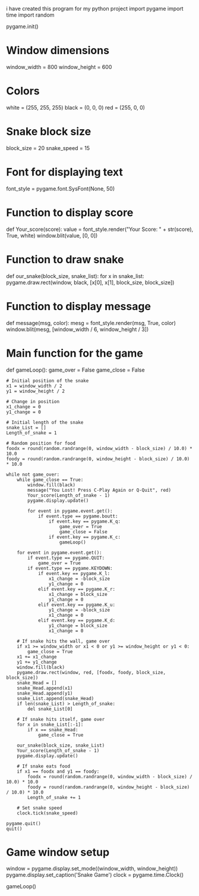 i have created this program for my python project
import pygame
import time
import random

pygame.init()

# Window dimensions
window_width = 800
window_height = 600

# Colors
white = (255, 255, 255)
black = (0, 0, 0)
red = (255, 0, 0)

# Snake block size
block_size = 20
snake_speed = 15

# Font for displaying text
font_style = pygame.font.SysFont(None, 50)

# Function to display score
def Your_score(score):
    value = font_style.render("Your Score: " + str(score), True, white)
    window.blit(value, [0, 0])

# Function to draw snake
def our_snake(block_size, snake_list):
    for x in snake_list:
        pygame.draw.rect(window, black, [x[0], x[1], block_size, block_size])

# Function to display message
def message(msg, color):
    mesg = font_style.render(msg, True, color)
    window.blit(mesg, [window_width / 6, window_height / 3])

# Main function for the game
def gameLoop():
    game_over = False
    game_close = False

    # Initial position of the snake
    x1 = window_width / 2
    y1 = window_height / 2

    # Change in position
    x1_change = 0
    y1_change = 0

    # Initial length of the snake
    snake_List = []
    Length_of_snake = 1

    # Random position for food
    foodx = round(random.randrange(0, window_width - block_size) / 10.0) * 10.0
    foody = round(random.randrange(0, window_height - block_size) / 10.0) * 10.0

    while not game_over:
        while game_close == True:
            window.fill(black)
            message("You Lost! Press C-Play Again or Q-Quit", red)
            Your_score(Length_of_snake - 1)
            pygame.display.update()

            for event in pygame.event.get():
                if event.type == pygame.boutt:
                    if event.key == pygame.K_q:
                        game_over = True
                        game_close = False
                    if event.key == pygame.K_c:
                        gameLoop()

        for event in pygame.event.get():
            if event.type == pygame.QUIT:
                game_over = True
            if event.type == pygame.KEYDOWN:
                if event.key == pygame.K_l:
                    x1_change = -block_size
                    y1_change = 0
                elif event.key == pygame.K_r:
                    x1_change = block_size
                    y1_change = 0
                elif event.key == pygame.K_u:
                    y1_change = -block_size
                    x1_change = 0
                elif event.key == pygame.K_d:
                    y1_change = block_size
                    x1_change = 0

        # If snake hits the wall, game over
        if x1 >= window_width or x1 < 0 or y1 >= window_height or y1 < 0:
            game_close = True
        x1 += x1_change
        y1 += y1_change
        window.fill(black)
        pygame.draw.rect(window, red, [foodx, foody, block_size, block_size])
        snake_Head = []
        snake_Head.append(x1)
        snake_Head.append(y1)
        snake_List.append(snake_Head)
        if len(snake_List) > Length_of_snake:
            del snake_List[0]

        # If snake hits itself, game over
        for x in snake_List[:-1]:
            if x == snake_Head:
                game_close = True

        our_snake(block_size, snake_List)
        Your_score(Length_of_snake - 1)
        pygame.display.update()

        # If snake eats food
        if x1 == foodx and y1 == foody:
            foodx = round(random.randrange(0, window_width - block_size) / 10.0) * 10.0
            foody = round(random.randrange(0, window_height - block_size) / 10.0) * 10.0
            Length_of_snake += 1

        # Set snake speed
        clock.tick(snake_speed)

    pygame.quit()
    quit()

# Game window setup
window = pygame.display.set_mode((window_width, window_height))
pygame.display.set_caption('Snake Game')
clock = pygame.time.Clock()

gameLoop()
